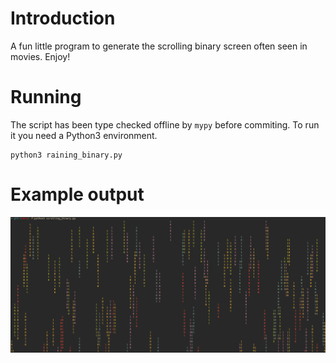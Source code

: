 # Introduction
A fun little program to generate the scrolling binary screen often seen in movies. Enjoy!

# Running 
The script has been type checked offline by `mypy` before commiting. To run it you need
a Python3 environment. 

```
python3 raining_binary.py
```

# Example output

![An example run](/images/raining_binary.png)

